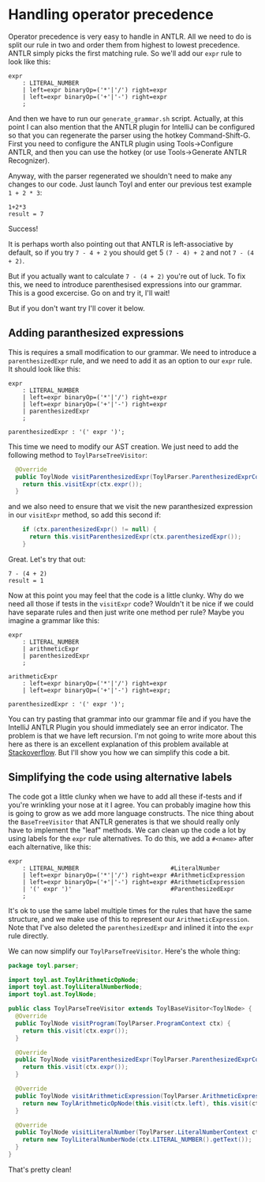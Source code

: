 # Handling operator precedence

Operator precedence is very easy to handle in ANTLR. All we need to do
is split our rule in two and order them from highest to lowest
precedence. ANTLR simply picks the first matching rule. So we'll add
our `expr` rule to look like this:

```
expr
    : LITERAL_NUMBER
    | left=expr binaryOp=('*'|'/') right=expr
    | left=expr binaryOp=('+'|'-') right=expr
    ;
```

And then we have to run our `generate_grammar.sh` script. Actually, at
this point I can also mention that the ANTLR plugin for IntelliJ can
be configured so that you can regenerate the parser using the hotkey
Command-Shift-G. First you need to configure the ANTLR plugin using
Tools->Configure ANTLR, and then you can use the hotkey (or use
Tools->Generate ANTLR Recognizer).

Anyway, with the parser regenerated we shouldn't need to make any
changes to our code. Just launch Toyl and enter our previous test
example `1 + 2 * 3`:

```
1+2*3
result = 7
```

Success! 

It is perhaps worth also pointing out that ANTLR is left-associative
by default, so if you try `7 - 4 + 2` you should get 5 `(7 - 4) + 2`
and not `7 - (4 + 2)`.

But if you actually want to calculate `7 - (4 + 2)` you're out of
luck. To fix this, we need to introduce parenthesised expressions into
our grammar. This is a good excercise. Go on and try it, I'll wait! 

But if you don't want try I'll cover it below.

## Adding paranthesized expressions

This is requires a small modification to our grammar. We need to
introduce a `parenthesizedExpr` rule, and we need to add it as an
option to our `expr` rule. It should look like this:

```
expr
    : LITERAL_NUMBER
    | left=expr binaryOp=('*'|'/') right=expr
    | left=expr binaryOp=('+'|'-') right=expr
    | parenthesizedExpr
    ;

parenthesizedExpr : '(' expr ')';
```

This time we need to modify our AST creation. We just need to add the
following method to `ToylParseTreeVisitor`:

```java
  @Override
  public ToylNode visitParenthesizedExpr(ToylParser.ParenthesizedExprContext ctx) {
    return this.visitExpr(ctx.expr());
  }
```

and we also need to ensure that we visit the new paranthesized
expression in our `visitExpr` method, so add this second if:

```java
    if (ctx.parenthesizedExpr() != null) {
      return this.visitParenthesizedExpr(ctx.parenthesizedExpr());
    }
```

Great. Let's try that out:

```
7 - (4 + 2)
result = 1
```

Now at this point you may feel that the code is a little clunky. Why
do we need all those if tests in the `visitExpr` code? Wouldn't it be
nice if we could have separate rules and then just write one method
per rule? Maybe you imagine a grammar like this:

```
expr
    : LITERAL_NUMBER
    | arithmeticExpr
    | parenthesizedExpr
    ;

arithmeticExpr
    : left=expr binaryOp=('*'|'/') right=expr
    | left=expr binaryOp=('+'|'-') right=expr;

parenthesizedExpr : '(' expr ')';
```

You can try pasting that grammar into our grammar file and if you have
the IntelliJ ANTLR Plugin you should immediately see an error
indicator. The problem is that we have left recursion. I'm not going
to write more about this here as there is an excellent explanation of
this problem available at
[Stackoverflow](https://stackoverflow.com/questions/26460013/antlr4-mutually-left-recursive-error-when-parsing). But
I'll show you how we can simplify this code a bit.

## Simplifying the code using alternative labels

The code got a little clunky when we have to add all these if-tests
and if you're wrinkling your nose at it I agree. You can probably
imagine how this is going to grow as we add more language
constructs. The nice thing about the `BaseTreeVisitor` that ANTLR
generates is that we should really only have to implement the "leaf"
methods. We can clean up the code a lot by using labels for the `expr`
rule alternatives. To do this, we add a `#<name>` after each
alternative, like this:

```
expr
    : LITERAL_NUMBER                          #LiteralNumber
    | left=expr binaryOp=('*'|'/') right=expr #ArithmeticExpression
    | left=expr binaryOp=('+'|'-') right=expr #ArithmeticExpression
    | '(' expr ')'                            #ParenthesizedExpr
    ;
```

It's ok to use the same label multiple times for the rules that have
the same structure, and we make use of this to represent our
`ArithmeticExpression`.  Note that I've also deleted the
`parenthesizedExpr` and inlined it into the `expr` rule directly.

We can now simplify our `ToylParseTreeVisitor`. Here's the whole
thing:

```java
package toyl.parser;

import toyl.ast.ToylArithmeticOpNode;
import toyl.ast.ToylLiteralNumberNode;
import toyl.ast.ToylNode;

public class ToylParseTreeVisitor extends ToylBaseVisitor<ToylNode> {
  @Override
  public ToylNode visitProgram(ToylParser.ProgramContext ctx) {
    return this.visit(ctx.expr());
  }

  @Override
  public ToylNode visitParenthesizedExpr(ToylParser.ParenthesizedExprContext ctx) {
    return this.visit(ctx.expr());
  }

  @Override
  public ToylNode visitArithmeticExpression(ToylParser.ArithmeticExpressionContext ctx) {
    return new ToylArithmeticOpNode(this.visit(ctx.left), this.visit(ctx.right), ctx.binaryOp.getText());
  }

  @Override
  public ToylNode visitLiteralNumber(ToylParser.LiteralNumberContext ctx) {
    return new ToylLiteralNumberNode(ctx.LITERAL_NUMBER().getText());
  }
}
```

That's pretty clean!
